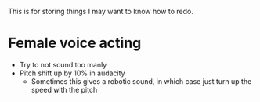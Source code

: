 This is for storing things I may want to know how to redo.

# Female voice acting

- Try to not sound too manly
- Pitch shift up by 10% in audacity
  - Sometimes this gives a robotic sound, in which case just turn up the speed with the pitch
